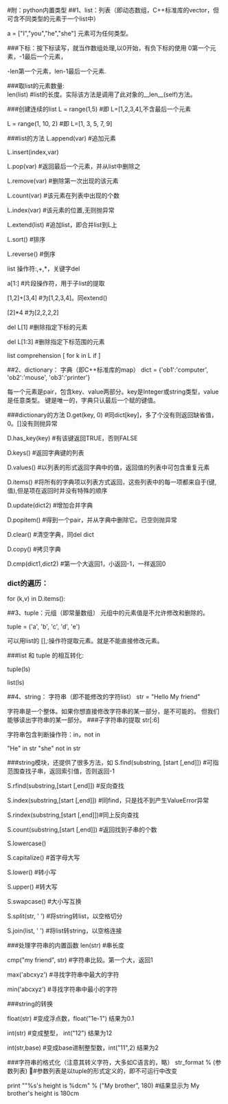 #附：python内置类型
##1、list：列表（即动态数组，C++标准库的vector，但可含不同类型的元素于一个list中）

  a = ["I","you","he","she"]      元素可为任何类型。

###下标：按下标读写，就当作数组处理,以0开始，有负下标的使用
  0第一个元素，-1最后一个元素，
  
  -len第一个元素，len-1最后一个元素.

###取list的元素数量:                
  len(list)   #list的长度。实际该方法是调用了此对象的__len__(self)方法。 

###创建连续的list
  L = range(1,5)      #即 L=[1,2,3,4],不含最后一个元素
  
  L = range(1, 10, 2) #即 L=[1, 3, 5, 7, 9]

###list的方法
  L.append(var)    #追加元素
  
  L.insert(index,var)
  
  L.pop(var)      #返回最后一个元素，并从list中删除之
  
  L.remove(var)   #删除第一次出现的该元素
  
  L.count(var)    #该元素在列表中出现的个数
  
  L.index(var)    #该元素的位置,无则抛异常 
  
  L.extend(list)  #追加list，即合并list到L上
  
  L.sort()        #排序
  
  L.reverse()     #倒序
  
  list 操作符:,+,*，关键字del
  
  a[1:]       #片段操作符，用于子list的提取
  
  [1,2]+[3,4] #为[1,2,3,4]。同extend()
  
  [2]*4       #为[2,2,2,2]
  
  del L[1]    #删除指定下标的元素
  
  del L[1:3]  #删除指定下标范围的元素
  
  list comprehension
       [ <expr1> for k in L if <expr2> ]
                
##2、dictionary： 字典（即C++标准库的map）
  dict = {'ob1':'computer', 'ob2':'mouse', 'ob3':'printer'}
  
  每一个元素是pair，包含key、value两部分。key是Integer或string类型，value 是任意类型。
  键是唯一的，字典只认最后一个赋的键值。

###dictionary的方法
   D.get(key, 0)       #同dict[key]，多了个没有则返回缺省值，0。[]没有则抛异常
   
   D.has_key(key)      #有该键返回TRUE，否则FALSE
   
   D.keys()            #返回字典键的列表
   
   D.values()          #以列表的形式返回字典中的值，返回值的列表中可包含重复元素
   
   D.items()           #将所有的字典项以列表方式返回，这些列表中的每一项都来自于(键,值),但是项在返回时并没有特殊的顺序
         
   D.update(dict2)     #增加合并字典
   
   D.popitem()         #得到一个pair，并从字典中删除它。已空则抛异常
   
   D.clear()           #清空字典，同del dict
   
   D.copy()            #拷贝字典
   
   D.cmp(dict1,dict2)  #第一个大返回1，小返回-1，一样返回0
   
### dict的遍历：
   for (k,v) in D.items():
            
##3、tuple：元组（即常量数组）
   元组中的元素值是不允许修改和删除的。
   
   tuple = ('a', 'b', 'c', 'd', 'e')
   
   可以用list的 [],:操作符提取元素。就是不能直接修改元素。

   ###list 和 tuple 的相互转化:

   tuple(ls) 
   
   list(ls)

##4、string：     字符串（即不能修改的字符list）
   str = "Hello My friend"
   
   字符串是一个整体。如果你想直接修改字符串的某一部分，是不可能的。
   但我们能够读出字符串的某一部分。
   ###子字符串的提取
   str[:6]
   
   字符串包含判断操作符：in，not in
   
   "He" in str
   "she" not in str

###string模块，还提供了很多方法，如
  S.find(substring, [start [,end]]) #可指范围查找子串，返回索引值，否则返回-1
  
  S.rfind(substring,[start [,end]]) #反向查找
  
  S.index(substring,[start [,end]]) #同find，只是找不到产生ValueError异常
  
  S.rindex(substring,[start [,end]])#同上反向查找
  
  S.count(substring,[start [,end]]) #返回找到子串的个数

  S.lowercase()
  
  S.capitalize()      #首字母大写
  
  S.lower()           #转小写
  
  S.upper()           #转大写
  
  S.swapcase()        #大小写互换

  S.split(str, ' ')   #将string转list，以空格切分
  
  S.join(list, ' ')   #将list转string，以空格连接

###处理字符串的内置函数
  len(str)                #串长度
  
  cmp("my friend", str)   #字符串比较。第一个大，返回1
  
  max('abcxyz')           #寻找字符串中最大的字符
  
  min('abcxyz')           #寻找字符串中最小的字符

###string的转换
            
  float(str)      #变成浮点数，float("1e-1")  结果为0.1
  
  int(str)        #变成整型，  int("12")  结果为12
  
  int(str,base)   #变成base进制整型数，int("11",2) 结果为2

###字符串的格式化（注意其转义字符，大多如C语言的，略）
   str_format % (参数列表) #参数列表是以tuple的形式定义的，即不可运行中改变
   
   print ""%s's height is %dcm" % ("My brother", 180)
          #结果显示为 My brother's height is 180cm
